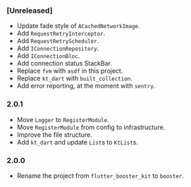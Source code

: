 ### [Unreleased]
- Update fade style of `ACachedNetworkImage`.
- Add `RequestRetryInterceptor`.
- Add `RequestRetryScheduler`.
- Add `IConnectionRepository`.
- Add `IConnectionBloc`.
- Add connection status StackBar.
- Replace `fvm` with `asdf` in this project. 
- Replace `kt_dart` with `built_collection`.
- Add error reporting, at the moment with `sentry`.

### 2.0.1
- Move `Logger` to `RegisterModule`.
- Move `RegisterModule` from config to infrastructure.
- Improve the file structure.
- Add `kt_dart` and update `List`s to `KtList`s.

### 2.0.0
- Rename the project from `flutter_booster_kit` to `booster`.
